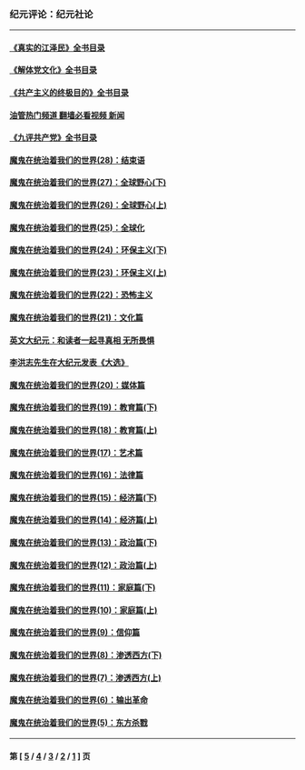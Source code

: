 ### 纪元评论：纪元社论
---
#### [《真实的江泽民》全书目录](../../pages/nsc422/n13721399.md?05300330) 
#### [《解体党文化》全书目录](../../pages/nsc422/n13721157.md?05300330) 
#### [《共产主义的终极目的》全书目录](../../pages/nsc422/n13721048.md?05300330) 
#### [油管热门频道 翻墙必看视频 新闻](ok?05300330)
#### [《九评共产党》全书目录](../../pages/nsc422/n13708085.md?05300330) 
#### [魔鬼在统治着我们的世界(28)：结束语](../../pages/nsc422/n10936246.md?05300330) 
#### [魔鬼在统治着我们的世界(27)：全球野心(下)](../../pages/nsc422/n10928319.md?05300330) 
#### [魔鬼在统治着我们的世界(26)：全球野心(上)](../../pages/nsc422/n10900318.md?05300330) 
#### [魔鬼在统治着我们的世界(25)：全球化](../../pages/nsc422/n10788205.md?05300330) 
#### [魔鬼在统治着我们的世界(24)：环保主义(下)](../../pages/nsc422/n10695307.md?05300330) 
#### [魔鬼在统治着我们的世界(23)：环保主义(上)](../../pages/nsc422/n10688613.md?05300330) 
#### [魔鬼在统治着我们的世界(22)：恐怖主义](../../pages/nsc422/n10614727.md?05300330) 
#### [魔鬼在统治着我们的世界(21)：文化篇](../../pages/nsc422/n10597706.md?05300330) 
#### [英文大纪元：和读者一起寻真相 无所畏惧](../../pages/nsc422/n12542027.md?05300330) 
#### [李洪志先生在大纪元发表《大选》](../../pages/nsc422/n12534746.md?05300330) 
#### [魔鬼在统治着我们的世界(20)：媒体篇](../../pages/nsc422/n10586579.md?05300330) 
#### [魔鬼在统治着我们的世界(19)：教育篇(下)](../../pages/nsc422/n10564808.md?05300330) 
#### [魔鬼在统治着我们的世界(18)：教育篇(上)](../../pages/nsc422/n10526970.md?05300330) 
#### [魔鬼在统治着我们的世界(17)：艺术篇](../../pages/nsc422/n10499093.md?05300330) 
#### [魔鬼在统治着我们的世界(16)：法律篇](../../pages/nsc422/n10485969.md?05300330) 
#### [魔鬼在统治着我们的世界(15)：经济篇(下)](../../pages/nsc422/n10469975.md?05300330) 
#### [魔鬼在统治着我们的世界(14)：经济篇(上)](../../pages/nsc422/n10457370.md?05300330) 
#### [魔鬼在统治着我们的世界(13)：政治篇(下)](../../pages/nsc422/n10448270.md?05300330) 
#### [魔鬼在统治着我们的世界(12)：政治篇(上)](../../pages/nsc422/n10444576.md?05300330) 
#### [魔鬼在统治着我们的世界(11)：家庭篇(下)](../../pages/nsc422/n10440961.md?05300330) 
#### [魔鬼在统治着我们的世界(10)：家庭篇(上)](../../pages/nsc422/n10435448.md?05300330) 
#### [魔鬼在统治着我们的世界(9)：信仰篇](../../pages/nsc422/n10432159.md?05300330) 
#### [魔鬼在统治着我们的世界(8)：渗透西方(下)](../../pages/nsc422/n10429603.md?05300330) 
#### [魔鬼在统治着我们的世界(7)：渗透西方(上)](../../pages/nsc422/n10426013.md?05300330) 
#### [魔鬼在统治着我们的世界(6)：输出革命](../../pages/nsc422/n10421536.md?05300330) 
#### [魔鬼在统治着我们的世界(5)：东方杀戮](../../pages/nsc422/n10417707.md?05300330) 

---
#### 第 [ [5](./5.md?05300330) / [4](./4.md?05300330) / [3](./3.md?05300330) / [2](./2.md?05300330) / [1](./1.md?05300330) ] 页
